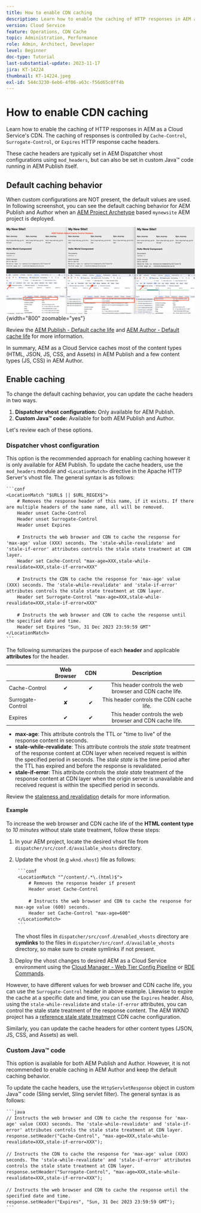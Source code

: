```yaml
---
title: How to enable CDN caching
description: Learn how to enable the caching of HTTP responses in AEM as a Cloud Service's CDN.
version: Cloud Service
feature: Operations, CDN Cache
topic: Administration, Performance
role: Admin, Architect, Developer
level: Beginner
doc-type: Tutorial
last-substantial-update: 2023-11-17
jira: KT-14224
thumbnail: KT-14224.jpeg
exl-id: 544c3230-6eb6-4f06-a63c-f56d65c0ff4b
---
```

# How to enable CDN caching

Learn how to enable the caching of HTTP responses in AEM as a Cloud Service's CDN. The caching of responses is controlled by `Cache-Control`, `Surrogate-Control`, or `Expires` HTTP response cache headers. 

These cache headers are typically set in AEM Dispatcher vhost configurations using `mod_headers`, but can also be set in custom Java&trade; code running in AEM Publish itself.

## Default caching behavior

When custom configurations are NOT present, the default values are used. In following screenshot, you can see the default caching behavior for AEM Publish and Author when an [AEM Project Archetype](https://github.com/adobe/aem-project-archetype) based `mynewsite` AEM project is deployed.

![Default caching behavior](../assets/how-to/aem-publish-default-cache-headers.png){width="800" zoomable="yes"}

 Review the [AEM Publish - Default cache life](https://experienceleague.adobe.com/docs/experience-manager-learn/cloud-service/caching/publish.html#cdn-cache-life) and [AEM Author - Default cache life](https://experienceleague.adobe.com/docs/experience-manager-learn/cloud-service/caching/author.html?#default-cache-life) for more information.

In summary, AEM as a Cloud Service caches most of the content types (HTML, JSON, JS, CSS, and Assets) in AEM Publish and a few content types (JS, CSS) in AEM Author.

## Enable caching

To change the default caching behavior, you can update the cache headers in two ways.

1. **Dispatcher vhost configuration:** Only available for AEM Publish.
1. **Custom Java&trade; code:** Available for both AEM Publish and Author. 

Let's review each of these options.

### Dispatcher vhost configuration

This option is the recommended approach for enabling caching however it is only available for AEM Publish. To update the cache headers, use the `mod_headers` module and `<LocationMatch>` directive in the Apache HTTP Server's vhost file. The general syntax is as follows:

    ```conf
    <LocationMatch "$URL$ || $URL_REGEX$">
        # Removes the response header of this name, if it exists. If there are multiple headers of the same name, all will be removed.
        Header unset Cache-Control
        Header unset Surrogate-Control
        Header unset Expires

        # Instructs the web browser and CDN to cache the response for 'max-age' value (XXX) seconds. The 'stale-while-revalidate' and 'stale-if-error' attributes controls the stale state treatment at CDN layer.
        Header set Cache-Control "max-age=XXX,stale-while-revalidate=XXX,stale-if-error=XXX"
        
        # Instructs the CDN to cache the response for 'max-age' value (XXX) seconds. The 'stale-while-revalidate' and 'stale-if-error' attributes controls the stale state treatment at CDN layer.
        Header set Surrogate-Control "max-age=XXX,stale-while-revalidate=XXX,stale-if-error=XXX"
        
        # Instructs the web browser and CDN to cache the response until the specified date and time.
        Header set Expires "Sun, 31 Dec 2023 23:59:59 GMT"
    </LocationMatch>
    ```

The following summarizes the purpose of each **header** and applicable **attributes** for the header.

|                     | Web Browser | CDN       | Description |
|---------------------|:-----------:|:---------:|:-----------:|
| Cache-Control       | &#10004;    | &#10004;  | This header controls the web browser and CDN cache life.|
| Surrogate-Control   | &#10008;    | &#10004;  | This header controls the CDN cache life.|
| Expires             | &#10004;    | &#10004;  | This header controls the web browser and CDN cache life.|


- **max-age**: This attribute controls the TTL or "time to live" of the response content in seconds.
- **stale-while-revalidate**: This attribute controls the _stale state_ treatment of the response content at CDN layer when received request is within the specified period in seconds. The _stale state_ is the time period after the TTL has expired and before the response is revalidated.
- **stale-if-error**: This attribute controls the _stale state_ treatment of the response content at CDN layer when the origin server is unavailable and received request is within the specified period in seconds.

Review the [staleness and revalidation](https://developer.fastly.com/learning/concepts/edge-state/cache/stale/) details for more information.

#### Example

To increase the web browser and CDN cache life of the **HTML content type** to _10 minutes_ without stale state treatment, follow these steps:

1. In your AEM project, locate the desired vhsot file from `dispatcher/src/conf.d/available_vhosts` directory.
1. Update the vhost (e.g `wknd.vhost`) file as follows:

        ```conf
        <LocationMatch "^/content/.*\.(html)$">
            # Removes the response header if present
            Header unset Cache-Control
            
            # Instructs the web browser and CDN to cache the response for max-age value (600) seconds.
            Header set Cache-Control "max-age=600"
        </LocationMatch>
        ```
    The vhost files in `dispatcher/src/conf.d/enabled_vhosts` directory are **symlinks** to the files in `dispatcher/src/conf.d/available_vhosts` directory, so make sure to create symlinks if not present.
1. Deploy the vhost changes to desired AEM as a Cloud Service environment using the [Cloud Manager - Web Tier Config Pipeline](https://experienceleague.adobe.com/docs/experience-manager-cloud-service/content/implementing/using-cloud-manager/cicd-pipelines/introduction-ci-cd-pipelines.html?#web-tier-config-pipelines) or [RDE Commands](https://experienceleague.adobe.com/docs/experience-manager-learn/cloud-service/developing/rde/how-to-use.html?lang=en#deploy-apache-or-dispatcher-configuration).

However, to have different values for web browser and CDN cache life, you can use the `Surrogate-Control` header in above example. Likewise to expire the cache at a specific date and time, you can use the `Expires` header. Also, using the `stale-while-revalidate` and `stale-if-error` attributes, you can control the stale state treatment of the response content. The AEM WKND project has a [reference stale state treatment](https://github.com/adobe/aem-guides-wknd/blob/main/dispatcher/src/conf.d/available_vhosts/wknd.vhost#L150-L155) CDN cache configuration.

Similarly, you can update the cache headers for other content types (JSON, JS, CSS, and Assets) as well.

### Custom Java&trade; code

This option is available for both AEM Publish and Author. However, it is not recommended to enable caching in AEM Author and keep the default caching behavior.

To update the cache headers, use the `HttpServletResponse` object in custom Java&trade; code (Sling servlet, Sling servlet filter). The general syntax is as follows:

    ```java
    // Instructs the web browser and CDN to cache the response for 'max-age' value (XXX) seconds. The 'stale-while-revalidate' and 'stale-if-error' attributes controls the stale state treatment at CDN layer.
    response.setHeader("Cache-Control", "max-age=XXX,stale-while-revalidate=XXX,stale-if-error=XXX");

    // Instructs the CDN to cache the response for 'max-age' value (XXX) seconds. The 'stale-while-revalidate' and 'stale-if-error' attributes controls the stale state treatment at CDN layer.
    response.setHeader("Surrogate-Control", "max-age=XXX,stale-while-revalidate=XXX,stale-if-error=XXX");

    // Instructs the web browser and CDN to cache the response until the specified date and time.
    response.setHeader("Expires", "Sun, 31 Dec 2023 23:59:59 GMT");
    ```
